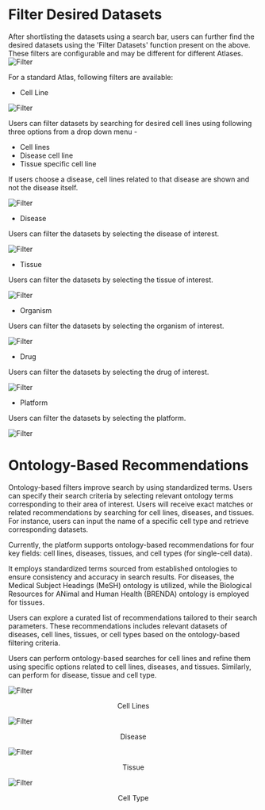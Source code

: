 # Filter Desired Datasets


After shortlisting the datasets using a search bar, users can further find the desired datasets using the 'Filter Datasets' function present on the above. These filters are configurable and may be different for different Atlases.
![Filter](../img/OmixAtlas-Images/filterdatasetsnew.png) 

For a standard Atlas, following filters are available:

- Cell Line

![Filter](../img/OmixAtlas-Images/cellineneww.png)

Users can filter datasets by searching for desired cell lines using following three options from a drop down menu -

- Cell lines
- Disease cell line
- Tissue specific cell line

If users choose a disease, cell lines related to that disease are shown and not the disease itself.

![Filter](../img/OmixAtlas-Images/cellinefiltersss2.png)


- Disease

Users can filter the datasets by selecting the disease of interest.

![Filter](../img/OmixAtlas-Images/diseaseneww.png)


- Tissue

Users can filter the datasets by selecting the tissue of interest.

![Filter](../img/OmixAtlas-Images/tissuenewww.png)


- Organism

Users can filter the datasets by selecting the organism of interest.

![Filter](../img/OmixAtlas-Images/organismsneww.png)


- Drug

Users can filter the datasets by selecting the drug of interest.

![Filter](../img/OmixAtlas-Images/drugnewww.png)

- Platform

Users can filter the datasets by selecting the platform.

![Filter](../img/OmixAtlas-Images/platformmneww.png)


# Ontology-Based Recommendations

Ontology-based filters improve search by using standardized terms. Users can specify their search criteria by selecting relevant ontology terms corresponding to their area of interest. Users will receive exact matches or related recommendations by searching for cell lines, diseases, and tissues. For instance, users can input the name of a specific cell type and retrieve corresponding datasets.

Currently, the platform supports ontology-based recommendations for four key fields: cell lines, diseases, tissues, and cell types (for single-cell data). 

It employs standardized terms sourced from established ontologies to ensure consistency and accuracy in search results. For diseases, the Medical Subject Headings (MeSH) ontology is utilized, while the Biological Resources for ANimal and Human Health (BRENDA) ontology is employed for tissues. 

Users can explore a curated list of recommendations tailored to their search parameters. These recommendations includes relevant datasets of diseases, cell lines, tissues, or cell types based on the ontology-based filtering criteria.

Users can perform ontology-based searches for cell lines and refine them using specific options related to cell lines, diseases, and tissues. Similarly, can perform for disease, tissue and cell type.

![Filter](../img/OmixAtlas-Images/cellineonto.png)  <center> Cell Lines</center>


![Filter](../img/OmixAtlas-Images/diseaseonto.png)  <center> Disease</center>


![Filter](../img/OmixAtlas-Images/tissueonto.png)  <center> Tissue</center>


![Filter](../img/OmixAtlas-Images/celltypeonto.png)  <center> Cell Type</center>

